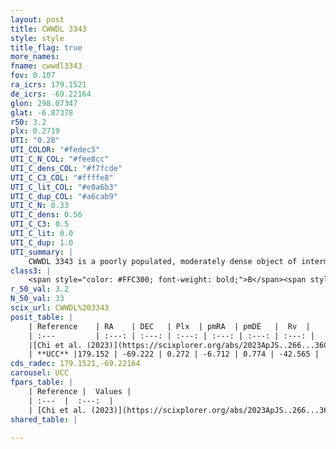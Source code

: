 ```yaml
---
layout: post
title: CWWDL 3343
style: style
title_flag: true
more_names: 
fname: cwwdl3343
fov: 0.107
ra_icrs: 179.1521
de_icrs: -69.22164
glon: 298.07347
glat: -6.87378
r50: 3.2
plx: 0.2719
UTI: "0.28"
UTI_COLOR: "#fedec5"
UTI_C_N_COL: "#fee8cc"
UTI_C_dens_COL: "#f7fcde"
UTI_C_C3_COL: "#ffffe8"
UTI_C_lit_COL: "#e0a6b3"
UTI_C_dup_COL: "#a6cab9"
UTI_C_N: 0.33
UTI_C_dens: 0.56
UTI_C_C3: 0.5
UTI_C_lit: 0.0
UTI_C_dup: 1.0
UTI_summary: |
    CWWDL 3343 is a poorly populated, moderately dense object of intermediate C3 quality. It was recently reported in the literature.
class3: |
    <span style="color: #FFC300; font-weight: bold;">B</span><span style="color: #FFC300; font-weight: bold;">B</span>
r_50_val: 3.2
N_50_val: 33
scix_url: CWWDL%203343
posit_table: |
    | Reference    | RA    | DEC   | Plx  | pmRA  | pmDE   |  Rv  |
    | :---         | :---: | :---: | :---: | :---: | :---: | :---: |
    |[Chi et al. (2023)](https://scixplorer.org/abs/2023ApJS..266...36C) | 179.131 | -69.228 | 0.271 | -6.685 | 0.796 | -42.66 |
    | **UCC** |179.152 | -69.222 | 0.272 | -6.712 | 0.774 | -42.565 | 
cds_radec: 179.1521,-69.22164
carousel: UCC
fpars_table: |
    | Reference |  Values |
    | :---  |  :---:  |
    | [Chi et al. (2023)](https://scixplorer.org/abs/2023ApJS..266...36C) | `logAge=8.12, Z=-0.28` |
shared_table: |
    
---
```

